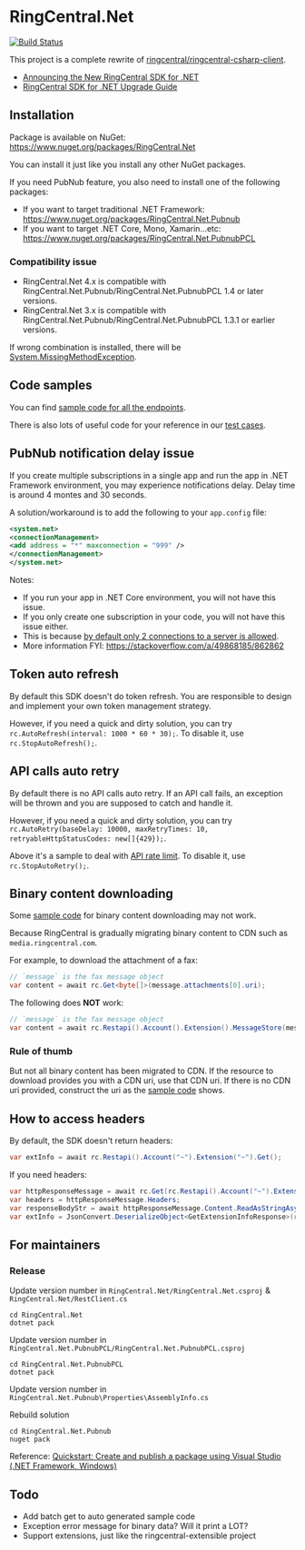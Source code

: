 # RingCentral.Net

[![Build Status](https://travis-ci.org/ringcentral/RingCentral.Net.svg?branch=master)](https://travis-ci.org/ringcentral/RingCentral.Net)

This project is a complete rewrite of [ringcentral/ringcentral-csharp-client](https://github.com/ringcentral/ringcentral-csharp-client).

- [Announcing the New RingCentral SDK for .NET](https://medium.com/ringcentral-developers/new-ringcentral-sdk-for-net-a43417b2538c)
- [RingCentral SDK for .NET Upgrade Guide](https://medium.com/ringcentral-developers/ringcentral-sdk-for-net-upgrade-guide-8ead6bcdaf99)


## Installation

Package is available on NuGet: https://www.nuget.org/packages/RingCentral.Net

You can install it just like you install any other NuGet packages.

If you need PubNub feature, you also need to install one of the following packages:

- If you want to target traditional .NET Framework: https://www.nuget.org/packages/RingCentral.Net.Pubnub
- If you want to target .NET Core, Mono, Xamarin...etc: https://www.nuget.org/packages/RingCentral.Net.PubnubPCL

### Compatibility issue

- RingCentral.Net 4.x is compatible with RingCentral.Net.Pubnub/RingCentral.Net.PubnubPCL 1.4 or later versions.
- RingCentral.Net 3.x is compatible with RingCentral.Net.Pubnub/RingCentral.Net.PubnubPCL 1.3.1 or earlier versions.

If wrong combination is installed, there will be [System.MissingMethodException](https://github.com/ringcentral/RingCentral.Net/issues/22).


## Code samples

You can find [sample code for all the endpoints](./samples.md).

There is also lots of useful code for your reference in our [test cases](./RingCentral.Tests).


## PubNub notification delay issue

If you create multiple subscriptions in a single app and run the app in .NET Framework environment, you may experience notifications delay. Delay time is around 4 montes and 30 seconds.

A solution/workaround is to add the following to your `app.config` file:

```xml
<system.net>
<connectionManagement>
<add address = "*" maxconnection = "999" />
</connectionManagement>
</system.net>
```

Notes: 
- If you run your app in .NET Core environment, you will not have this issue. 
- If you only create one subscription in your code, you will not have this issue either.
- This is because [by default only 2 connections to a server is allowed](https://docs.microsoft.com/en-us/dotnet/framework/configure-apps/file-schema/network/add-element-for-connectionmanagement-network-settings).
- More information FYI: https://stackoverflow.com/a/49868185/862862


## Token auto refresh

By default this SDK doesn't do token refresh. You are responsible to design and implement your own token management strategy.

However, if you need a quick and dirty solution, you can try `rc.AutoRefresh(interval: 1000 * 60 * 30);`. To disable it, use `rc.StopAutoRefresh();`.


## API calls auto retry

By default there is no API calls auto retry. If an API call fails, an exception will be thrown and you are supposed to catch and handle it.

However, if you need a quick and dirty solution, you can try `rc.AutoRetry(baseDelay: 10000, maxRetryTimes: 10, retryableHttpStatusCodes: new[]{429});`.

Above it's a sample to deal with [API rate limit](https://medium.com/ringcentral-developers/ringcentral-api-rate-limit-explained-2280fe53cb16). To disable it, use `rc.StopAutoRetry();`.


## Binary content downloading

Some [sample code](./samples.md) for binary content downloading may not work.

Because RingCentral is gradually migrating binary content to CDN such as `media.ringcentral.com`.

For example, to download the attachment of a fax:

```cs
// `message` is the fax message object
var content = await rc.Get<byte[]>(message.attachments[0].uri);
```

The following does **NOT** work:

```cs
// `message` is the fax message object
var content = await rc.Restapi().Account().Extension().MessageStore(message.id).Content(message.attachments[0].id).Get();
```

### Rule of thumb

But not all binary content has been migrated to CDN.
If the resource to download provides you with a CDN uri, use that CDN uri.
If there is no CDN uri provided, construct the uri as the [sample code](./samples.md) shows.


## How to access headers

By default, the SDK doesn't return headers:

```cs
var extInfo = await rc.Restapi().Account("~").Extension("~").Get();
```

If you need headers:

```cs
var httpResponseMessage = await rc.Get(rc.Restapi().Account("~").Extension("~").Path(true));
var headers = httpResponseMessage.Headers;
var responseBodyStr = await httpResponseMessage.Content.ReadAsStringAsync();
var extInfo = JsonConvert.DeserializeObject<GetExtensionInfoResponse>(responseBodyStr);
```


## For maintainers

### Release

Update version number in `RingCentral.Net/RingCentral.Net.csproj` & `RingCentral.Net/RestClient.cs`

```
cd RingCentral.Net
dotnet pack
```

Update version number in `RingCentral.Net.PubnubPCL/RingCentral.Net.PubnubPCL.csproj`

```
cd RingCentral.Net.PubnubPCL
dotnet pack
```

Update version number in `RingCentral.Net.Pubnub\Properties\AssemblyInfo.cs`

Rebuild solution

```
cd RingCentral.Net.Pubnub
nuget pack
```

Reference: [Quickstart: Create and publish a package using Visual Studio (.NET Framework, Windows)](https://docs.microsoft.com/en-us/nuget/quickstart/create-and-publish-a-package-using-visual-studio-net-framework)


## Todo

- Add batch get to auto generated sample code
- Exception error message for binary data? Will it print a LOT?
- Support extensions, just like the ringcentral-extensible project
